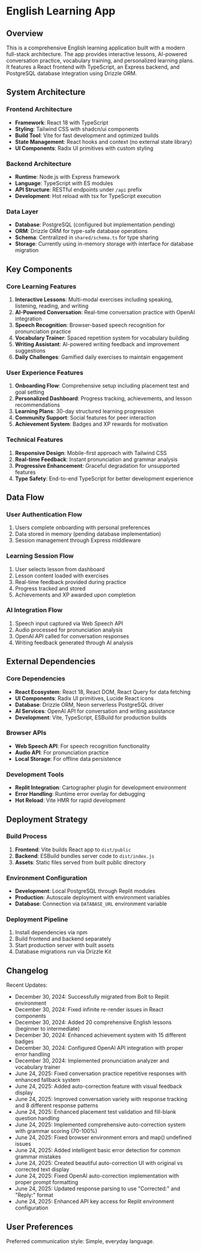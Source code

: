 # English Learning App

## Overview

This is a comprehensive English learning application built with a modern full-stack architecture. The app provides interactive lessons, AI-powered conversation practice, vocabulary training, and personalized learning plans. It features a React frontend with TypeScript, an Express backend, and PostgreSQL database integration using Drizzle ORM.

## System Architecture

### Frontend Architecture
- **Framework**: React 18 with TypeScript
- **Styling**: Tailwind CSS with shadcn/ui components
- **Build Tool**: Vite for fast development and optimized builds
- **State Management**: React hooks and context (no external state library)
- **UI Components**: Radix UI primitives with custom styling

### Backend Architecture
- **Runtime**: Node.js with Express framework
- **Language**: TypeScript with ES modules
- **API Structure**: RESTful endpoints under `/api` prefix
- **Development**: Hot reload with tsx for TypeScript execution

### Data Layer
- **Database**: PostgreSQL (configured but implementation pending)
- **ORM**: Drizzle ORM for type-safe database operations
- **Schema**: Centralized in `shared/schema.ts` for type sharing
- **Storage**: Currently using in-memory storage with interface for database migration

## Key Components

### Core Learning Features
1. **Interactive Lessons**: Multi-modal exercises including speaking, listening, reading, and writing
2. **AI-Powered Conversation**: Real-time conversation practice with OpenAI integration
3. **Speech Recognition**: Browser-based speech recognition for pronunciation practice
4. **Vocabulary Trainer**: Spaced repetition system for vocabulary building
5. **Writing Assistant**: AI-powered writing feedback and improvement suggestions
6. **Daily Challenges**: Gamified daily exercises to maintain engagement

### User Experience Features
1. **Onboarding Flow**: Comprehensive setup including placement test and goal setting
2. **Personalized Dashboard**: Progress tracking, achievements, and lesson recommendations
3. **Learning Plans**: 30-day structured learning progression
4. **Community Support**: Social features for peer interaction
5. **Achievement System**: Badges and XP rewards for motivation

### Technical Features
1. **Responsive Design**: Mobile-first approach with Tailwind CSS
2. **Real-time Feedback**: Instant pronunciation and grammar analysis
3. **Progressive Enhancement**: Graceful degradation for unsupported features
4. **Type Safety**: End-to-end TypeScript for better development experience

## Data Flow

### User Authentication Flow
1. Users complete onboarding with personal preferences
2. Data stored in memory (pending database implementation)
3. Session management through Express middleware

### Learning Session Flow
1. User selects lesson from dashboard
2. Lesson content loaded with exercises
3. Real-time feedback provided during practice
4. Progress tracked and stored
5. Achievements and XP awarded upon completion

### AI Integration Flow
1. Speech input captured via Web Speech API
2. Audio processed for pronunciation analysis
3. OpenAI API called for conversation responses
4. Writing feedback generated through AI analysis

## External Dependencies

### Core Dependencies
- **React Ecosystem**: React 18, React DOM, React Query for data fetching
- **UI Components**: Radix UI primitives, Lucide React icons
- **Database**: Drizzle ORM, Neon serverless PostgreSQL driver
- **AI Services**: OpenAI API for conversation and writing assistance
- **Development**: Vite, TypeScript, ESBuild for production builds

### Browser APIs
- **Web Speech API**: For speech recognition functionality
- **Audio API**: For pronunciation practice
- **Local Storage**: For offline data persistence

### Development Tools
- **Replit Integration**: Cartographer plugin for development environment
- **Error Handling**: Runtime error overlay for debugging
- **Hot Reload**: Vite HMR for rapid development

## Deployment Strategy

### Build Process
1. **Frontend**: Vite builds React app to `dist/public`
2. **Backend**: ESBuild bundles server code to `dist/index.js`
3. **Assets**: Static files served from built public directory

### Environment Configuration
- **Development**: Local PostgreSQL through Replit modules
- **Production**: Autoscale deployment with environment variables
- **Database**: Connection via `DATABASE_URL` environment variable

### Deployment Pipeline
1. Install dependencies via npm
2. Build frontend and backend separately
3. Start production server with built assets
4. Database migrations run via Drizzle Kit

## Changelog

Recent Updates:
- December 30, 2024: Successfully migrated from Bolt to Replit environment
- December 30, 2024: Fixed infinite re-render issues in React components  
- December 30, 2024: Added 20 comprehensive English lessons (beginner to intermediate)
- December 30, 2024: Enhanced achievement system with 15 different badges
- December 30, 2024: Configured OpenAI API integration with proper error handling
- December 30, 2024: Implemented pronunciation analyzer and vocabulary trainer
- June 24, 2025: Fixed conversation practice repetitive responses with enhanced fallback system
- June 24, 2025: Added auto-correction feature with visual feedback display
- June 24, 2025: Improved conversation variety with response tracking and 8 different response patterns
- June 24, 2025: Enhanced placement test validation and fill-blank question handling
- June 24, 2025: Implemented comprehensive auto-correction system with grammar scoring (70-100%)
- June 24, 2025: Fixed browser environment errors and map() undefined issues
- June 24, 2025: Added intelligent basic error detection for common grammar mistakes
- June 24, 2025: Created beautiful auto-correction UI with original vs corrected text display
- June 24, 2025: Fixed OpenAI auto-correction implementation with proper prompt formatting
- June 24, 2025: Updated response parsing to use "Corrected:" and "Reply:" format
- June 24, 2025: Enhanced API key access for Replit environment configuration

## User Preferences

Preferred communication style: Simple, everyday language.